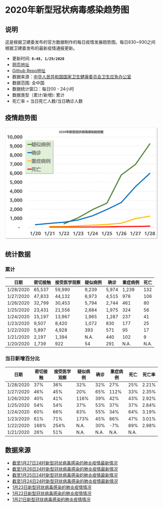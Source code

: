# 2020年新型冠状病毒感染趋势图

## 说明

这是根据卫建委发布的官方数据制作的每日疫情发展趋势图。每日830~930之间根据卫建委发布的最新疫情通报更新。

- 更新时间: **`8:48, 1/29/2020`**
- [网页地址](https://zire.github.io/pandemic2020/)
- [Github Repo地址](https://github.com/zire/pandemic2020)
- 数据来源：[中华人民共和国国家卫生健康委员会卫生应急办公室](http://www.nhc.gov.cn/)
- 数据范围: 全中国
- 数据统计窗口：每日00 - 24小时
- 数据类型（累计/新增): 累计
- 死亡率 = 当日死亡人数/当日确诊人数

## 疫情趋势图

![chart](pandemic_chart.png)

## 统计数据

### 累计

| 日期 | 密切接触 | 接受医学观察 | 疑似病例 | 确诊 | 重症病例 | 死亡 |
| --- | --- | --- | --- | --- | --- | --- |
|1/28/2020|65,537|59,990|9,239|5,974|1,239|132|
|1/27/2020|47,833|44,132|6,973|4,515|976|106|
|1/26/2020|32,799|30,453|5,794|2,744|461|80|
|1/25/2020 | 23,431 | 21,556| 2,684|1,975| 324|56|
|1/24/2020|15,197|13,967|1,965|1,287|237|41|
|1/23/2020|9,507|8,420|1,072|830|177|25|
|1/22/2020|5,897|4,928|393|571|95|17|
|1/21/2020|2,197| 1,394| N.A. |440|102|9|
|1/20/2020|1,739|922|54|291|N.A.|N.A.|

### 当日新增百分比

| 日期 | 密切接触 | 接受医学观察 | 疑似病例 | 确诊 | 重症病例 | 死亡 | 死亡率|
| --- | --- | --- | --- | --- | --- | --- | ---|
|1/28/2020|37%|36%|32%|32%|27%|25%|2.21%|
|1/27/2020|46%|45%|20%|65%|112%|33%|2.35%|
|1/26/2020|40%|41%|116%|39%|42%|43%|2.92%|
|1/25/2020| 54% | 54% | 37%|53%| 37%|37%|2.84%|
|1/24/2020|60%|66%|83%|55%|34%|64%|3.19%|
|1/23/2020|61%|71%|173%|45%|86%|47%|3.01%|
|1/22/2020|168%|254%|N.A.|30%|-7%|89%|2.98%|
|1/21/2020|26%| 51%| N.A. |N.A.|N.A.|N.A.|

## 数据来源

- [截至1月27日24时新型冠状病毒感染的肺炎疫情最新情况](http://www.nhc.gov.cn/xcs/yqfkdt/202001/ec9fe7ea987d467d9462e7db509079e6.shtml)
- [截至1月26日24时新型冠状病毒感染的肺炎疫情最新情况](http://www.nhc.gov.cn/xcs/yqfkdt/202001/3882fdcdbfdc4b4fa4e3a829b62d518e.shtml)
- [截至1月25日24时新型冠状病毒感染的肺炎疫情最新情况](http://www.nhc.gov.cn/xcs/yqfkdt/202001/9614b05a8cac4ffabac10c4502fe517c.shtml)
- [截至1月24日24时新型冠状病毒感染的肺炎疫情最新情况](http://www.nhc.gov.cn/xcs/yqtb/202001/a7cf0437d1324aed9cc1b890b8ee29e6.shtml)
- [1月23日新型冠状病毒感染的肺炎疫情情况](http://www.nhc.gov.cn/xcs/yqtb/202001/5d19a4f6d3154b9fae328918ed2e3c8a.shtml)
- [1月22日新型冠状病毒感染的肺炎疫情情况](http://www.nhc.gov.cn/xcs/yqtb/202001/a3c8b5144067417889d8760254b1a7ca.shtml)
- [1月21日新型冠状病毒感染的肺炎疫情情况](http://www.nhc.gov.cn/xcs/yqtb/202001/930c021cdd1f46dc832fc27e0cc465c8.shtml)